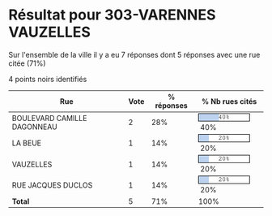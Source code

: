 # Résultat pour 303-VARENNES VAUZELLES

Sur l'ensemble de la ville il y a eu 7 réponses dont 5 réponses avec une rue citée (71%)

4 points noirs identifiés

| Rue | Vote | % réponses | % Nb rues cités|
|-----|------|------------|----------------|
| BOULEVARD CAMILLE DAGONNEAU | 2 | 28% | <img src="../../img/bar_40.gif" />&nbsp;40%|
| LA BEUE | 1 | 14% | <img src="../../img/bar_20.gif" />&nbsp;20%|
| VAUZELLES | 1 | 14% | <img src="../../img/bar_20.gif" />&nbsp;20%|
| RUE JACQUES DUCLOS | 1 | 14% | <img src="../../img/bar_20.gif" />&nbsp;20%|
| **Total** | 5 | 71% | 100%|

